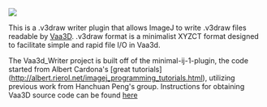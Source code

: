 ![](http://jenkins.imagej.net/job/Vaa3d_Writer/lastBuild/badge/icon)


This is a .v3draw writer plugin that allows ImageJ to write .v3draw files readable by [Vaa3D](http://www.vaa3d.org).
.v3draw format is a minimalist XYZCT format designed to facilitate simple and rapid file I/O in Vaa3d.

The Vaa3d_Writer project is built off of the minimal-ij-1-plugin, the code started from Albert Cardona's [great tutorials] (http://albert.rierol.net/imagej_programming_tutorials.html), utilizing previous work from Hanchuan Peng's group.  Instructions for obtaining Vaa3D source code can be found [here](https://code.google.com/p/vaa3d/wiki/BuildVaa3D)